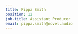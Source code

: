 ```yaml
---
title: Pippa Smith
position: 12
job-title: Assistant Producer
email: pippa.smith@novel.audio
---
```


